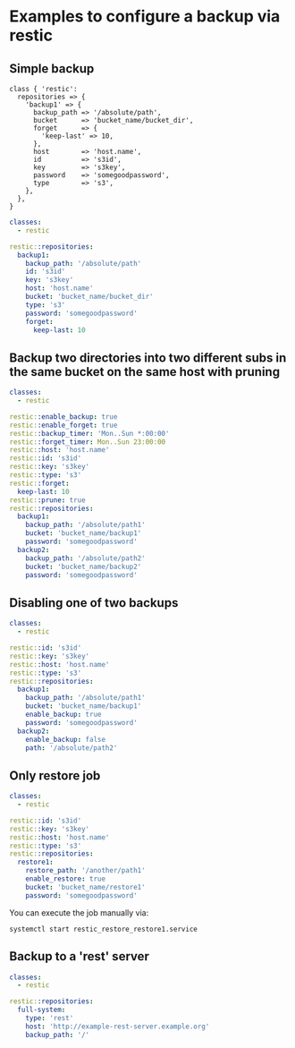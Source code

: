 # Examples to configure a backup via restic

## Simple backup

```puppet
class { 'restic':
  repositories => {
    'backup1' => {
      backup_path => '/absolute/path',
      bucket      => 'bucket_name/bucket_dir',
      forget      => {
        'keep-last' => 10,
      },
      host        => 'host.name',
      id          => 's3id',
      key         => 's3key',
      password    => 'somegoodpassword',
      type        => 's3',
    },
  },
}
```

```yaml
classes:
  - restic

restic::repositories:
  backup1:
    backup_path: '/absolute/path'
    id: 's3id'
    key: 's3key'
    host: 'host.name'
    bucket: 'bucket_name/bucket_dir'
    type: 's3'
    password: 'somegoodpassword'
    forget:
      keep-last: 10
```

## Backup two directories into two different subs in the same bucket on the same host with pruning

```yaml
classes:
  - restic

restic::enable_backup: true
restic::enable_forget: true
restic::backup_timer: 'Mon..Sun *:00:00'
restic::forget_timer: Mon..Sun 23:00:00
restic::host: 'host.name'
restic::id: 's3id'
restic::key: 's3key'
restic::type: 's3'
restic::forget:
  keep-last: 10
restic::prune: true
restic::repositories:
  backup1:
    backup_path: '/absolute/path1'
    bucket: 'bucket_name/backup1'
    password: 'somegoodpassword'
  backup2:
    backup_path: '/absolute/path2'
    bucket: 'bucket_name/backup2'
    password: 'somegoodpassword'
```

## Disabling one of two backups

```yaml
classes:
  - restic

restic::id: 's3id'
restic::key: 's3key'
restic::host: 'host.name'
restic::type: 's3'
restic::repositories:
  backup1:
    backup_path: '/absolute/path1'
    bucket: 'bucket_name/backup1'
    enable_backup: true
    password: 'somegoodpassword'
  backup2:
    enable_backup: false
    path: '/absolute/path2'
```

## Only restore job

```yaml
classes:
  - restic

restic::id: 's3id'
restic::key: 's3key'
restic::host: 'host.name'
restic::type: 's3'
restic::repositories:
  restore1:
    restore_path: '/another/path1'
    enable_restore: true
    bucket: 'bucket_name/restore1'
    password: 'somegoodpassword'
```

You can execute the job manually via:
```shell
systemctl start restic_restore_restore1.service
```

## Backup to a 'rest' server

```yaml
classes:
  - restic

restic::repositories:
  full-system:
    type: 'rest'
    host: 'http://example-rest-server.example.org'
    backup_path: '/'
```
